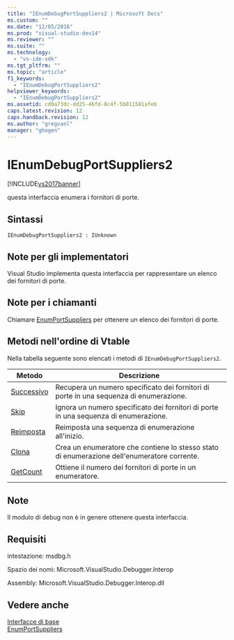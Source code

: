 ```yaml
---
title: "IEnumDebugPortSuppliers2 | Microsoft Docs"
ms.custom: ""
ms.date: "12/05/2016"
ms.prod: "visual-studio-dev14"
ms.reviewer: ""
ms.suite: ""
ms.technology: 
  - "vs-ide-sdk"
ms.tgt_pltfrm: ""
ms.topic: "article"
f1_keywords: 
  - "IEnumDebugPortSuppliers2"
helpviewer_keywords: 
  - "IEnumDebugPortSuppliers2"
ms.assetid: cd0a73dc-dd25-46fd-8c4f-5b011501afeb
caps.latest.revision: 12
caps.handback.revision: 12
ms.author: "gregvanl"
manager: "ghogen"
---
```

# IEnumDebugPortSuppliers2
[!INCLUDE[vs2017banner](../../../code-quality/includes/vs2017banner.md)]

questa interfaccia enumera i fornitori di porte.  
  
## Sintassi  
  
```  
IEnumDebugPortSuppliers2 : IUnknown  
```  
  
## Note per gli implementatori  
 Visual Studio implementa questa interfaccia per rappresentare un elenco dei fornitori di porte.  
  
## Note per i chiamanti  
 Chiamare [EnumPortSuppliers](../../../extensibility/debugger/reference/idebugcoreserver2-enumportsuppliers.md) per ottenere un elenco dei fornitori di porte.  
  
## Metodi nell'ordine di Vtable  
 Nella tabella seguente sono elencati i metodi di `IEnumDebugPortSuppliers2`.  
  
|Metodo|Descrizione|  
|------------|-----------------|  
|[Successivo](../Topic/IEnumDebugPortSuppliers2::Next.md)|Recupera un numero specificato dei fornitori di porte in una sequenza di enumerazione.|  
|[Skip](../../../extensibility/debugger/reference/ienumdebugportsuppliers2-skip.md)|Ignora un numero specificato dei fornitori di porte in una sequenza di enumerazione.|  
|[Reimposta](../../../extensibility/debugger/reference/ienumdebugportsuppliers2-reset.md)|Reimposta una sequenza di enumerazione all'inizio.|  
|[Clona](../Topic/IEnumDebugPortSuppliers2::Clone.md)|Crea un enumeratore che contiene lo stesso stato di enumerazione dell'enumeratore corrente.|  
|[GetCount](../../../extensibility/debugger/reference/ienumdebugportsuppliers2-getcount.md)|Ottiene il numero dei fornitori di porte in un enumeratore.|  
  
## Note  
 Il modulo di debug non è in genere ottenere questa interfaccia.  
  
## Requisiti  
 intestazione: msdbg.h  
  
 Spazio dei nomi: Microsoft.VisualStudio.Debugger.Interop  
  
 Assembly: Microsoft.VisualStudio.Debugger.Interop.dll  
  
## Vedere anche  
 [Interfacce di base](../../../extensibility/debugger/reference/core-interfaces.md)   
 [EnumPortSuppliers](../../../extensibility/debugger/reference/idebugcoreserver2-enumportsuppliers.md)
